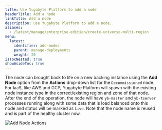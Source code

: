 ```yaml
---
title: Use Yugabyte Platform to add a node
headerTitle: Add a node
linkTitle: Add a node
description: Use Yugabyte Platform to add a node.
aliases:
  - /latest/manage/enterprise-edition/create-universe-multi-region
menu:
  latest:
    identifier: add-nodes
    parent: manage-deployments
    weight: 20
isTocNested: true
showAsideToc: true
---
```


The node can brought back to life on a new backing instance using the **Add Node** option from the **Actions** drop-down list for the `Decommissioned` node. For IaaS, like AWS and GCP, Yugabyte Platform will spawn with the existing node instance type in the correct/existing region and zone of that node. After the end of the operation, the node will have `yb-master` and `yb-tserver` processes running along with some data that is load balanced onto this node and status will be marked as `Live`. Note that the node name is reused and is part of the healthy cluster now.

![Add Node Actions](/images/ee/node-actions-add-node.png)
